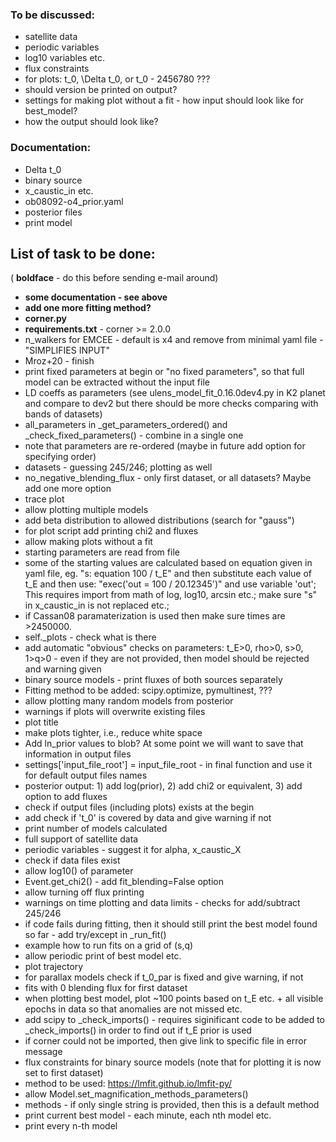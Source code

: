 ### To be discussed:

- satellite data
- periodic variables
- log10 variables etc.
- flux constraints
- for plots: t_0, \Delta t_0, or t_0 - 2456780 ???
- should version be printed on output?
- settings for making plot without a fit - how input should look like for best_model?
- how the output should look like?

### Documentation:
- Delta t_0
- binary source
- x_caustic_in etc.
- ob08092-o4_prior.yaml
- posterior files
- print model

## List of task to be done:

( **boldface** - do this before sending e-mail around)

- **some documentation - see above**
- **add one more fitting method?**
- **corner.py**
- **requirements.txt** - corner >= 2.0.0
- n_walkers for EMCEE - default is x4 and remove from minimal yaml file - "SIMPLIFIES INPUT"
- Mroz+20 - finish
- print fixed parameters at begin or "no fixed parameters", so that full model can be extracted without the input file
- LD coeffs as parameters (see ulens_model_fit_0.16.0dev4.py in K2 planet and compare to dev2 but there should be more checks comparing with bands of datasets)
- all_parameters in _get_parameters_ordered() and _check_fixed_parameters() - combine in a single one
- note that parameters are re-ordered (maybe in future add option for specifying order)
- datasets - guessing 245/246; plotting as well
- no_negative_blending_flux - only first dataset, or all datasets? Maybe add one more option
- trace plot
- allow plotting multiple models
- add beta distribution to allowed distributions (search for "gauss")
- for plot script add printing chi2 and fluxes
- allow making plots without a fit
- starting parameters are read from file
- some of the starting values are calculated based on equation given in yaml file, eg. "s: equation 100 / t_E" and then substitute each value of t_E and then use: "exec('out = 100 / 20.12345')" and use variable 'out'; This requires import from math of log, log10, arcsin etc.; make sure "s" in x_caustic_in is not replaced etc.; 
- if Cassan08 paramaterization is used then make sure times are >2450000.
- self._plots - check what is there
- add automatic "obvious" checks on parameters: t_E>0, rho>0, s>0, 1>q>0 - even if they are not provided, then model should be rejected and warning given
- binary source models - print fluxes of both sources separately
- Fitting method to be added: scipy.optimize, pymultinest, ???
- allow plotting many random models from posterior
- warnings if plots will overwrite existing files
- plot title
- make plots tighter, i.e., reduce white space
- Add ln_prior values to blob? At some point we will want to save that information in output files
- settings['input_file_root'] = input_file_root - in final function and use it for default output files names
- posterior output: 1) add log(prior), 2) add chi2 or equivalent, 3) add option to add fluxes
- check if output files (including plots) exists at the begin
- add check if 't_0' is covered by data and give warning if not
- print number of models calculated
- full support of satellite data
- periodic variables - suggest it for alpha, x_caustic_X
- check if data files exist
- allow log10() of parameter
- Event.get_chi2() - add fit_blending=False option
- allow turning off flux printing
- warnings on time plotting and data limits - checks for add/subtract 245/246
- if code fails during fitting, then it should still print the best model found so far - add try/except in _run_fit()
- example how to run fits on a grid of (s,q)
- allow periodic print of best model etc.
- plot trajectory
- for parallax models check if t_0_par is fixed and give warning, if not
- fits with 0 blending flux for first dataset
- when plotting best model, plot ~100 points based on t_E etc. + all visible epochs in data so that anomalies are not missed etc.
- add scipy to _check_imports() - requires siginificant code to be added to _check_imports() in order to find out if t_E prior is used
- if corner could not be imported, then give link to specific file in error message
- flux constraints for binary source models (note that for plotting it is now set to first dataset)
- method to be used: https://lmfit.github.io/lmfit-py/
- allow Model.set_magnification_methods_parameters()
- methods - if only single string is provided, then this is a default method
- print current best model - each minute, each nth model etc.
- print every n-th model
